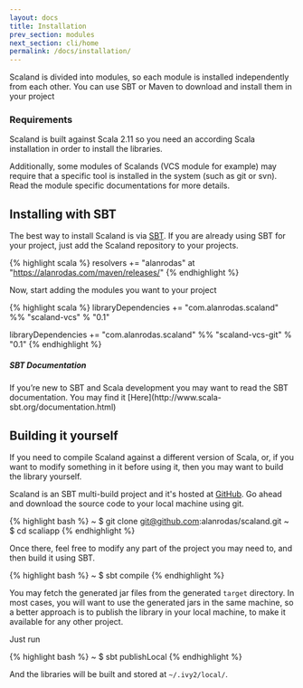 ```yaml
---
layout: docs
title: Installation
prev_section: modules
next_section: cli/home
permalink: /docs/installation/
---
```


Scaland is divided into modules, so each module is installed independently
from each other.
You can use SBT or Maven to download and install them in your project

### Requirements

Scaland is built against Scala 2.11 so you need an according Scala installation
in order to install the libraries.

Additionally, some modules of Scalands (VCS module for example) may require
that a specific tool is installed in the system (such as git or svn).
Read the module specific documentations for more details.

## Installing with SBT

The best way to install Scaland is via
[SBT](http://www.scala-sbt.org/). If you are already using SBT for your
project, just add the Scaland repository to your projects.

{% highlight scala %}
resolvers += "alanrodas" at "https://alanrodas.com/maven/releases/"
{% endhighlight %}

Now, start adding the modules you want to your project

{% highlight scala %}
libraryDependencies += "com.alanrodas.scaland" %% "scaland-vcs" % "0.1"

libraryDependencies += "com.alanrodas.scaland" %% "scaland-vcs-git" % "0.1"
{% endhighlight %}

<div class="note info">
  <h5>SBT Documentation</h5>
  <p>
    If you’re new to SBT and Scala development you may want to read the
    SBT documentation. You may find it [Here](http://www.scala-sbt.org/documentation.html)
  </p>
</div>

## Building it yourself

If you need to compile Scaland against a different version of Scala, or,
if you want to modify something in it before using it, then you may
want to build the library yourself.

Scaland is an SBT multi-build project and it's hosted at
[GitHub](https://github.com/alanrodas/scaland). Go ahead and download the source
code to your local machine using git.

{% highlight bash %}
~ $ git clone git@github.com:alanrodas/scaland.git
~ $ cd scaliapp
{% endhighlight %}

Once there, feel free to modify any part of the project you may need to, and then
build it using SBT.

{% highlight bash %}
~ $ sbt compile
{% endhighlight %}

You may fetch the generated jar files from the generated `target` directory.
In most cases, you will want to use the generated jars in the same machine, so
a better approach is to publish the library in your local machine, to make it
available for any other project.

Just run

{% highlight bash %}
~ $ sbt publishLocal
{% endhighlight %}

And the libraries will be built and stored at `~/.ivy2/local/`.